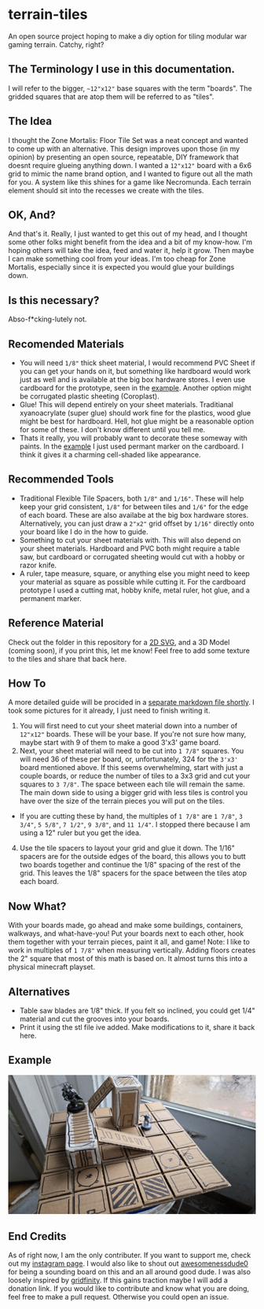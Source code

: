 # terrain-tiles
An open source project hoping to make a diy option for tiling modular war gaming terrain. Catchy, right?

## The Terminology I use in this documentation.
I will refer to the bigger, `~12"x12"` base squares with the term "boards". The gridded squares that are atop them will be referred to as "tiles".

## The Idea
I thought the Zone Mortalis: Floor Tile Set  was a neat concept and wanted to come up with an alternative. This design improves upon those (in my opinion) by presenting an open source, repeatable, DIY framework that doesnt require glueing anything down. I wanted a `12"x12"` board with a 6x6 grid to mimic the name brand option, and I wanted to figure out all the math for you. A system like this shines for a game like Necromunda. Each terrain element should sit into the recesses we create with the tiles.

## OK, And?
And that's it. Really, I just wanted to get this out of my head, and I thought some other folks might benefit from the idea and a bit of my know-how. I'm hoping others will take the idea, feed and water it, help it grow. Then maybe I can make something cool from your ideas. I'm too cheap for Zone Mortalis, especially since it is expected you would glue your buildings down.

## Is this necessary?
Abso-f*cking-lutely not.

## Recomended Materials
- You will need `1/8"` thick sheet material, I would recommend PVC Sheet if you can get your hands on it, but something like hardboard would work just as well and is available at the big box hardware stores. I even use cardboard for the prototype, seen in the [example](https://github.com/hobbysiege/terrain-tiles/blob/main/README.md#example). Another option might be corrugated plastic sheeting (Coroplast).
- Glue! This will depend entirely on your sheet materials. Traditianal xyanoacrylate (super glue) should work fine for the plastics, wood glue might be best for hardboard. Hell, hot glue might be a reasonable option for some of these. I don't know different until you tell me.
- Thats it really, you will probably want to decorate these someway with paints. In the [example](https://github.com/hobbysiege/terrain-tiles/blob/main/README.md#example) I just used permant marker on the cardboard. I think it gives it a charming cell-shaded like appearance.

## Recommended Tools
- Traditional Flexible Tile Spacers, both `1/8"` and `1/16"`. These will help keep your grid consistent, `1/8"` for between tiles and `1/6"` for the edge of each board. These are also availabe at the big box hardware stores. Alternatively, you can just draw a `2"x2"` grid offset by `1/16"` directly onto your board like I do in the how to guide.
- Something to cut your sheet materials with. This will also depend on your sheet materials. Hardboard and PVC both might require a table saw, but cardboard or corrugated sheeting would cut with a hobby or razor knife.
- A ruler, tape measure, square, or anything else you might need to keep your material as square as possible while cutting it.
For the cardboard prototype I used a cutting mat, hobby knife, metal ruler, hot glue, and a permanent marker.

## Reference Material
Check out the folder in this repository for a [2D SVG](files/terrain-tiles.svg), and a 3D Model (coming soon), if you print this, let me know! Feel free to add some texture to the tiles and share that back here.

## How To
A more detailed guide will be procided in a [separate markdown file shortly](how-to.md). I took some pictures for it already, I just need to finish writing it.
1. You will first need to cut your sheet material down into a number of `12"x12"` boards. These will be your base. If you're not sure how many, maybe start with 9 of them to make a good 3'x3' game board.
2. Next, your sheet material will need to be cut into `1 7/8"` squares. You will need 36 of these per board, or, unfortunately, 324 for the `3'x3'` board mentioned above. If this seems overwhelming, start with just a couple boards, or reduce the number of tiles to a 3x3 grid and cut your squares to `3 7/8"`. The space between each tile will remain the same. The main down side to using a bigger grid with less tiles is control you have over the size of the terrain pieces you will put on the tiles.
  - If you are cutting these by hand, the multiples of `1 7/8"` are `1 7/8"`, `3 3/4"`, `5 5/8"`, `7 1/2"`, `9 3/8"`, and `11 1/4"`. I stopped there because I am using a 12" ruler but you get the idea.
4. Use the tile spacers to layout your grid and glue it down. The 1/16" spacers are for the outside edges of the board, this allows you to butt two boards together and continue the 1/8" spacing of the rest of the grid. This leaves the 1/8" spacers for the space between the tiles atop each board.

## Now What?
With your boards made, go ahead and make some buildings, containers, walkways, and what-have-you! Put your boards next to each other, hook them together with your terrain pieces, paint it all, and game!
Note: I like to work in multiples of `1 7/8"` when measuring vertically. Adding floors creates the 2" square that most of this math is based on. It almost turns this into a physical minecraft playset.

## Alternatives
- Table saw blades are 1/8" thick. If you felt so inclined, you could get 1/4" material and cut the grooves into your boards.
- Print it using the stl file ive added. Make modifications to it, share it back here.

## Example
![a cardboard example of this concept](images/6.jpg)

## End Credits
As of right now, I am the only contributer. If you want to support me, check out my [instagram page](https://www.instagram.com/hobbysiege/). I would also like to shout out [awesomenessdude0](https://www.instagram.com/awesomenessdude0/) for being a sounding board on this and an all around good dude. I was also loosely inspired by [gridfinity](https://gridfinity.xyz/). If this gains traction maybe I will add a donation link. If you would like to contribute and know what you are doing, feel free to make a pull request. Otherwise you could open an issue.

